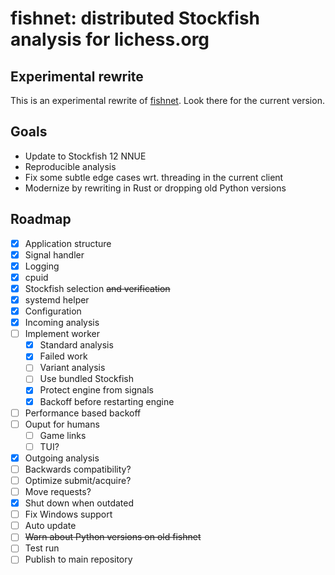 fishnet: distributed Stockfish analysis for lichess.org
=======================================================

Experimental rewrite
--------------------

This is an experimental rewrite of [fishnet](https://github.com/niklasf/fishnet).
Look there for the current version.

Goals
-----

* Update to Stockfish 12 NNUE
* Reproducible analysis
* Fix some subtle edge cases wrt. threading in the current client
* Modernize by rewriting in Rust or dropping old Python versions

Roadmap
-------

* [x] Application structure
* [x] Signal handler
* [x] Logging
* [x] cpuid
* [x] Stockfish selection ~~and verification~~
* [x] systemd helper
* [x] Configuration
* [x] Incoming analysis
* [ ] Implement worker
  * [x] Standard analysis
  * [x] Failed work
  * [ ] Variant analysis
  * [ ] Use bundled Stockfish
  * [x] Protect engine from signals
  * [x] Backoff before restarting engine
* [ ] Performance based backoff
* [ ] Ouput for humans
  * [ ] Game links
  * [ ] TUI?
* [x] Outgoing analysis
* [ ] Backwards compatibility?
* [ ] Optimize submit/acquire?
* [ ] Move requests?
* [x] Shut down when outdated
* [ ] Fix Windows support
* [ ] Auto update
* [ ] ~~Warn about Python versions on old fishnet~~
* [ ] Test run
* [ ] Publish to main repository
